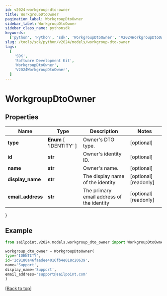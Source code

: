 ```yaml
---
id: v2024-workgroup-dto-owner
title: WorkgroupDtoOwner
pagination_label: WorkgroupDtoOwner
sidebar_label: WorkgroupDtoOwner
sidebar_class_name: pythonsdk
keywords:
  ['python', 'Python', 'sdk', 'WorkgroupDtoOwner', 'V2024WorkgroupDtoOwner']
slug: /tools/sdk/python/v2024/models/workgroup-dto-owner
tags:
  [
    'SDK',
    'Software Development Kit',
    'WorkgroupDtoOwner',
    'V2024WorkgroupDtoOwner',
  ]
---
```


# WorkgroupDtoOwner

## Properties

| Name | Type | Description | Notes |
| --- | --- | --- | --- |
| **type** | **Enum** [ 'IDENTITY' ] | Owner's DTO type. | [optional] |
| **id** | **str** | Owner's identity ID. | [optional] |
| **name** | **str** | Owner's name. | [optional] |
| **display_name** | **str** | The display name of the identity | [optional] [readonly] |
| **email_address** | **str** | The primary email address of the identity | [optional] [readonly] |

}

## Example

```python
from sailpoint.v2024.models.workgroup_dto_owner import WorkgroupDtoOwner

workgroup_dto_owner = WorkgroupDtoOwner(
type='IDENTITY',
id='2c9180a46faadee4016fb4e018c20639',
name='Support',
display_name='Support',
email_address='support@sailpoint.com'
)

```

[[Back to top]](#)

